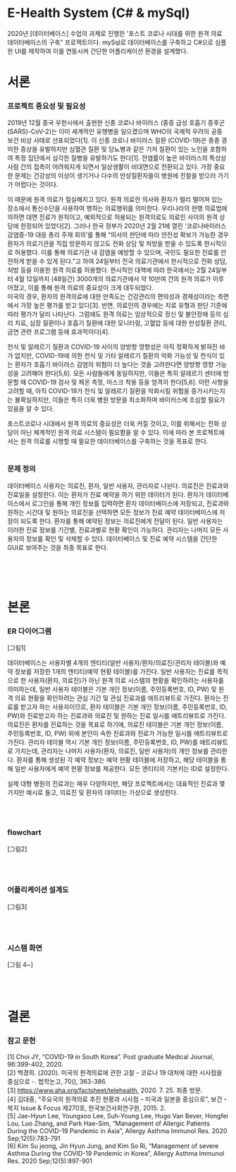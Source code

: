 # E-Health System (C# & mySql)

2020년 [데이터베이스] 수업의 과제로 진행한 '포스트 코로나 시대를 위한 원격 의료 데이터베이스의 구축" 프로젝트이다. mySql로 데이터베이스를 구축하고 C#으로 심플한 UI를 제작하여 이를 연동시켜 간단한 어플리케이션 환경을 설계했다.

# 서론
### 프로젝트 중요성 및 필요성

2019년 12월 중국 우한시에서 출현한 신종 코로나 바이러스 (중증 급성 호흡기 증후군 (SARS)-CoV-2)는 이미 세계적인 유행병을 일으켰으며 WHO의 국제적 우려의 공중 보건 비상 사태로 선포되었다[1]. 이 신종 코로나 바이러스 질환 (COVID-19)은 종종 경미한 증상을 유발하지만 심혈관 질환 및 당뇨병과 같은 기저 질환이 있는 노인을 포함하여 특정 집단에서 심각한 질병을 유발하기도 한다[1]. 전염률이 높은 바이러스의 특성상 사람 간의 접촉이 어려워지게 되면서 일상생활이 비대면으로 전환되고 있다. 가장 중요한 문제는 건강상의 이상이 생기거나 다수의 만성질환자들이 병원에 진찰을 받으러 가기가 어렵다는 것이다.

이 때문에 원격 의료가 절실해지고 있다. 원격 의료란 의사와 환자가 멀리 떨어져 있는 장소에서 통신수단을 사용하여 행하는 의료행위를 의미한다. 우리나라의 현행 의료법에 의하면 대면 진료가 원칙이고, 예외적으로 허용되는 원격의료도 의료인 사이의 원격 상담에 한정되어 있었다[2]. 그러나 한국 정부가 2020년 2월 21에 열린 ‘코로나바이러스감염증-19 대응 총리 주재 회의’를 통해 “의사의 판단에 따라 안전성 확보가 가능한 경우 환자가 의료기관을 직접 방문하지 않고도 전화 상담 및 처방을 받을 수 있도록 한시적으로 허용했다. 이를 통해 의료기관 내 감염을 예방할 수 있으며, 국민도 필요한 진료를 안전하게 받을 수 있게 된다.”고 하여 24일부터 전국 의료기관에서 한시적으로 전화 상담, 처방 등을 이용한 원격 의료를 허용했다. 한시적인 대책에 따라 한국에서는 2월 24일부터 4월 12일까지 (48일간) 3000개의 의료기관에서 약 10만여 건의 원격 의료가 이루어졌고, 이를 통해 원격 의료의 중요성이 크게 대두되었다.  
미국의 경우, 환자의 원격의료에 대한 만족도는 건강관리의 편의성과 경제성이라는 측면에서 가장 높은 평가를 받고 있다[3]. 반면, 의료인의 경우에는 치료 유형과 판단 기준에 따라 평가가 달리 나타난다. 그럼에도 원격 의료는 임상적으로 정신 및 불안장애 등의 심리 치료, 심장 질환이나 호흡기 질환에 대한 모니터링, 고혈압 등에 대한 만성질환 관리, 금연 관련 프로그램 등에 효과적이다[4].

천식 및 알레르기 질환과 COVID-19 사이의 양방향 영향성은 아직 정확하게 밝혀진 바가 없지만, COVID-19에 의한 천식 및 기타 알레르기 질환의 악화 가능성 및 천식이 있는 환자가 호흡기 바이러스 감염의 위험이 더 높다는 것을 고려한다면 양방향 영향 가능성을 고려해야 한다[5,6]. 모든 사람들에게 동일하지만, 이들은 특히 알레르기 센터에 방문할 때 COVID-19 검사 및 체온 측정, 마스크 착용 등을 엄격히 한다[5,6]. 이런 사항을 고려할 때, 아직 COVID-19가 천식 및 알레르기 질환을 악화시킬 위험을 증가시키는지는 불확실하지만, 이들은 특히 더욱 병원 방문을 최소화하며 바이러스에 조심할 필요가 있음을 알 수 있다.

포스트코로나 시대에서 원격 의료의 중요성은 더욱 커질 것이고, 이를 위해서는 전화 상담이 아닌 체계적인 원격 의료 시스템이 필요함을 알 수 있다. 이에 따라 본 프로젝트에서는 원격 의료를 시행할 때 필요한 데이터베이스를 구축하는 것을 목표로 한다.
<br/><br/>


### 문제 정의
데이터베이스 사용자는 의료진, 환자, 일반 사용자, 관리자로 나뉜다. 의료진은 진료과와 진료일을 설정한다. 이는 환자가 진료 예약을 하기 위한 데이터가 된다. 환자가 데이터베이스에서 로그인을 통해 개인 정보를 입력하면 환자 데이터베이스에 저장되고, 진료과와 원하는 시간대 및 원하는 의료진을 선택하면 모든 정보가 진료 예약 데이터베이스에 저장이 되도록 한다. 환자를 통해 예약된 정보는 의료진에게 전달이 된다. 일반 사용자는 이러한 진료 정보를 기간별, 진료과별로 현황 확인이 가능하다. 관리자는 나머지 모든 사용자의 정보를 확인 및 삭제할 수 있다.
데이터베이스 및 진료 예약 시스템을 간단한 GUI로 보여주는 것을 최종 목표로 한다.


<br/><br/><br/>


# 본론
### ER 다이어그램

[그림1]

데이터베이스는 사용자별 4개의 엔티티(일반 사용자/환자/의료진/관리자 테이블)와 예약 정보를 저장한 1개의 엔티티(예약 현황 테이블)를 가진다. 일반 사용자는 진료를 목적으로 한 사용자(환자, 의료진)가 아닌 원격 의료 시스템의 현황을 확인하려는 사용자를 의미하는데, 일반 사용자 테이블은 기본 개인 정보(이름, 주민등록번호, ID, PW) 및 원격 의료 현황을 확인하려는 관심 기간 및 관심 진료과를 애트리뷰트로 가진다. 환자는 진료를 받고자 하는 사용자이므로, 환자 테이블은 기본 개인 정보(이름, 주민등록번호, ID, PW)와 진료받고자 하는 진료과와 의료진 및 원하는 진료 일시를 애트리뷰트로 가진다. 의료진은 환자를 진료하는 것을 목표로 하기에, 의료진 테이블은 기본 개인 정보(이름, 주민등록번호, ID, PW) 외에 본인이 속한 진료과와 진료가 가능한 일시를 애트리뷰트로 가진다. 관리자 테이블 역시 기본 개인 정보(이름, 주민등록번호, ID, PW)를 애트리뷰트로 가지는데, 관리자는 나머지 사용자(환자, 의료진, 일반 사용자)의 개인 정보를 관리한다. 환자를 통해 생성된 각 예약 정보는 예약 현황 테이블에 저장하고, 해당 테이블을 통해 일반 사용자에게 예약 현황 정보를 제공한다. 모든 엔티티의 기본키는 ID로 설정한다.

실제 대형 병원의 진료과는 매우 다양하지만, 해당 프로젝트에서는 대표적인 진료과 몇 가지만 예시로 들고, 의료진 및 환자의 데이터는 가상으로 생성한다.

<br/><br/>

### flowchart
[그림2]

<br/><br/>

### 어플리케이션 설계도
[그림3]

<br/><br/>

### 시스템 화면
[그림 4~]


<br/><br/>

# 결론
### 참고 문헌

[1] Choi JY, “COVID-19 in South Korea”. Post graduate Medical Journal, 96:399-402, 2020. <br/>
[2] 백경희. (2020). 미국의 원격의료에 관한 고찰 - 코로나 19 대처에 대한 시사점을 중심으로 -. 법학논고, 70(), 363-386. <br/>
[3] https://www.aha.org/factsheet/telehealth, 2020. 7. 25. 최종 방문. <br/>
[4] 김대중, “주요국의 원격의료 추진 현황과 시사점 – 미국과 일본을 중심으로”, 보건・복지  Issue & Focus 제270호, 한국보건사회연구원, 2015. 2. <br/>
[5] Jae-Hyun Lee, Youngsoo Lee, Suh-Young Lee, Hugo Van Bever, Hongfei Lou, Luo Zhang, and Park Hae-Sim, “Management of Allergic Patients During the COVID-19 Pandemic in Asia”, Allergy Asthma Immunol Res. 2020 Sep;12(5):783-791 <br/>
[6] Kim Su jeong, Jin Hyun Jung, and Kim So Ri, “Management of severe Asthma During the COVID-19 Pandemic in Korea”, Allergy Asthma Immunol Res. 2020 Sep;12(5):897-901
